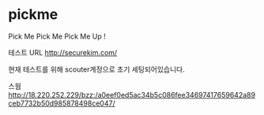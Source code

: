 # pickme
Pick Me Pick Me Pick Me Up ! 


테스트 URL http://securekim.com/ 

현재 테스트를 위해 scouter계정으로 초기 세팅되어있습니다.


스웜 http://18.220.252.229/bzz:/a0eef0ed5ac34b5c086fee34697417659642a89ceb7732b50d985878498ce047/ 
